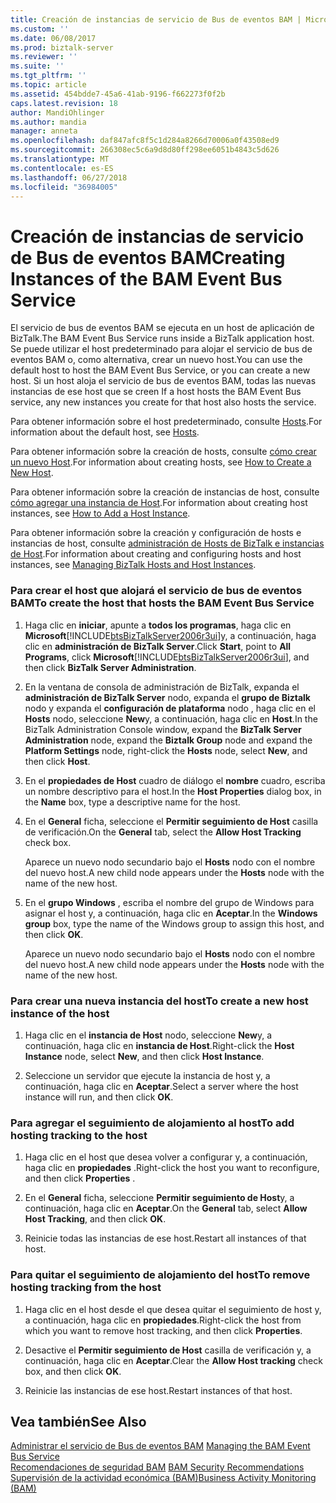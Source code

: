 ```yaml
---
title: Creación de instancias de servicio de Bus de eventos BAM | Microsoft Docs
ms.custom: ''
ms.date: 06/08/2017
ms.prod: biztalk-server
ms.reviewer: ''
ms.suite: ''
ms.tgt_pltfrm: ''
ms.topic: article
ms.assetid: 454bdde7-45a6-41ab-9196-f662273f0f2b
caps.latest.revision: 18
author: MandiOhlinger
ms.author: mandia
manager: anneta
ms.openlocfilehash: daf847afc8f5c1d284a8266d70006a0f43508ed9
ms.sourcegitcommit: 266308ec5c6a9d8d80ff298ee6051b4843c5d626
ms.translationtype: MT
ms.contentlocale: es-ES
ms.lasthandoff: 06/27/2018
ms.locfileid: "36984005"
---
```

# <a name="creating-instances-of-the-bam-event-bus-service"></a><span data-ttu-id="738ad-102">Creación de instancias de servicio de Bus de eventos BAM</span><span class="sxs-lookup"><span data-stu-id="738ad-102">Creating Instances of the BAM Event Bus Service</span></span>
<span data-ttu-id="738ad-103">El servicio de bus de eventos BAM se ejecuta en un host de aplicación de BizTalk.</span><span class="sxs-lookup"><span data-stu-id="738ad-103">The BAM Event Bus Service runs inside a BizTalk application host.</span></span> <span data-ttu-id="738ad-104">Se puede utilizar el host predeterminado para alojar el servicio de bus de eventos BAM o, como alternativa, crear un nuevo host.</span><span class="sxs-lookup"><span data-stu-id="738ad-104">You can use the default host to host the BAM Event Bus Service, or you can create a new host.</span></span> <span data-ttu-id="738ad-105">Si un host aloja el servicio de bus de eventos BAM, todas las nuevas instancias de ese host que se creen </span><span class="sxs-lookup"><span data-stu-id="738ad-105">If a host hosts the BAM Event Bus service, any new instances you create for that host also hosts the service.</span></span>  
  
 <span data-ttu-id="738ad-106">Para obtener información sobre el host predeterminado, consulte [Hosts](../core/hosts.md).</span><span class="sxs-lookup"><span data-stu-id="738ad-106">For information about the default host, see [Hosts](../core/hosts.md).</span></span>  
  
 <span data-ttu-id="738ad-107">Para obtener información sobre la creación de hosts, consulte [cómo crear un nuevo Host](../core/how-to-create-a-new-host.md).</span><span class="sxs-lookup"><span data-stu-id="738ad-107">For information about creating hosts, see [How to Create a New Host](../core/how-to-create-a-new-host.md).</span></span>  
  
 <span data-ttu-id="738ad-108">Para obtener información sobre la creación de instancias de host, consulte [cómo agregar una instancia de Host](../core/how-to-add-a-host-instance.md).</span><span class="sxs-lookup"><span data-stu-id="738ad-108">For information about creating host instances, see [How to Add a Host Instance](../core/how-to-add-a-host-instance.md).</span></span>  
  
 <span data-ttu-id="738ad-109">Para obtener información sobre la creación y configuración de hosts e instancias de host, consulte [administración de Hosts de BizTalk e instancias de Host](../core/managing-biztalk-hosts-and-host-instances.md).</span><span class="sxs-lookup"><span data-stu-id="738ad-109">For information about creating and configuring hosts and host instances, see [Managing BizTalk Hosts and Host Instances](../core/managing-biztalk-hosts-and-host-instances.md).</span></span>  
  
### <a name="to-create-the-host-that-hosts-the-bam-event-bus-service"></a><span data-ttu-id="738ad-110">Para crear el host que alojará el servicio de bus de eventos BAM</span><span class="sxs-lookup"><span data-stu-id="738ad-110">To create the host that hosts the BAM Event Bus Service</span></span>  
  
1. <span data-ttu-id="738ad-111">Haga clic en **iniciar**, apunte a **todos los programas**, haga clic en **Microsoft**[!INCLUDE[btsBizTalkServer2006r3ui](../includes/btsbiztalkserver2006r3ui-md.md)]y, a continuación, haga clic en **administración de BizTalk Server**.</span><span class="sxs-lookup"><span data-stu-id="738ad-111">Click **Start**, point to **All Programs**, click **Microsoft**[!INCLUDE[btsBizTalkServer2006r3ui](../includes/btsbiztalkserver2006r3ui-md.md)], and then click **BizTalk Server Administration**.</span></span>  
  
2. <span data-ttu-id="738ad-112">En la ventana de consola de administración de BizTalk, expanda el **administración de BizTalk Server** nodo, expanda el **grupo de Biztalk** nodo y expanda el **configuración de plataforma** nodo , haga clic en el **Hosts** nodo, seleccione **New**y, a continuación, haga clic en **Host**.</span><span class="sxs-lookup"><span data-stu-id="738ad-112">In the BizTalk Administration Console window, expand the **BizTalk Server Administration** node, expand the **Biztalk Group** node and expand the **Platform Settings** node, right-click the **Hosts** node, select **New**, and then click **Host**.</span></span>  
  
3. <span data-ttu-id="738ad-113">En el **propiedades de Host** cuadro de diálogo el **nombre** cuadro, escriba un nombre descriptivo para el host.</span><span class="sxs-lookup"><span data-stu-id="738ad-113">In the **Host Properties** dialog box, in the **Name** box, type a descriptive name for the host.</span></span>  
  
4. <span data-ttu-id="738ad-114">En el **General** ficha, seleccione el **Permitir seguimiento de Host** casilla de verificación.</span><span class="sxs-lookup"><span data-stu-id="738ad-114">On the **General** tab, select the **Allow Host Tracking** check box.</span></span>  
  
    <span data-ttu-id="738ad-115">Aparece un nuevo nodo secundario bajo el **Hosts** nodo con el nombre del nuevo host.</span><span class="sxs-lookup"><span data-stu-id="738ad-115">A new child node appears under the **Hosts** node with the name of the new host.</span></span>  
  
5. <span data-ttu-id="738ad-116">En el **grupo Windows** , escriba el nombre del grupo de Windows para asignar el host y, a continuación, haga clic en **Aceptar**.</span><span class="sxs-lookup"><span data-stu-id="738ad-116">In the **Windows group** box, type the name of the Windows group to assign this host, and then click **OK**.</span></span>  
  
    <span data-ttu-id="738ad-117">Aparece un nuevo nodo secundario bajo el **Hosts** nodo con el nombre del nuevo host.</span><span class="sxs-lookup"><span data-stu-id="738ad-117">A new child node appears under the **Hosts** node with the name of the new host.</span></span>  
  
### <a name="to-create-a-new-host-instance-of-the-host"></a><span data-ttu-id="738ad-118">Para crear una nueva instancia del host</span><span class="sxs-lookup"><span data-stu-id="738ad-118">To create a new host instance of the host</span></span>  
  
1.  <span data-ttu-id="738ad-119">Haga clic en el **instancia de Host** nodo, seleccione **New**y, a continuación, haga clic en **instancia de Host**.</span><span class="sxs-lookup"><span data-stu-id="738ad-119">Right-click the **Host Instance** node, select **New**, and then click **Host Instance**.</span></span>  
  
2.  <span data-ttu-id="738ad-120">Seleccione un servidor que ejecute la instancia de host y, a continuación, haga clic en **Aceptar**.</span><span class="sxs-lookup"><span data-stu-id="738ad-120">Select a server where the host instance will run, and then click **OK**.</span></span>  
  
### <a name="to-add-hosting-tracking-to-the-host"></a><span data-ttu-id="738ad-121">Para agregar el seguimiento de alojamiento al host</span><span class="sxs-lookup"><span data-stu-id="738ad-121">To add hosting tracking to the host</span></span>  
  
1.  <span data-ttu-id="738ad-122">Haga clic en el host que desea volver a configurar y, a continuación, haga clic en **propiedades** .</span><span class="sxs-lookup"><span data-stu-id="738ad-122">Right-click the host you want to reconfigure, and then click **Properties** .</span></span>  
  
2.  <span data-ttu-id="738ad-123">En el **General** ficha, seleccione **Permitir seguimiento de Host**y, a continuación, haga clic en **Aceptar**.</span><span class="sxs-lookup"><span data-stu-id="738ad-123">On the **General** tab, select **Allow Host Tracking**, and then click **OK**.</span></span>  
  
3.  <span data-ttu-id="738ad-124">Reinicie todas las instancias de ese host.</span><span class="sxs-lookup"><span data-stu-id="738ad-124">Restart all instances of that host.</span></span>  
  
### <a name="to-remove-hosting-tracking-from-the-host"></a><span data-ttu-id="738ad-125">Para quitar el seguimiento de alojamiento del host</span><span class="sxs-lookup"><span data-stu-id="738ad-125">To remove hosting tracking from the host</span></span>  
  
1.  <span data-ttu-id="738ad-126">Haga clic en el host desde el que desea quitar el seguimiento de host y, a continuación, haga clic en **propiedades**.</span><span class="sxs-lookup"><span data-stu-id="738ad-126">Right-click the host from which you want to remove host tracking, and then click **Properties**.</span></span>  
  
2.  <span data-ttu-id="738ad-127">Desactive el **Permitir seguimiento de Host** casilla de verificación y, a continuación, haga clic en **Aceptar**.</span><span class="sxs-lookup"><span data-stu-id="738ad-127">Clear the **Allow Host tracking** check box, and then click **OK**.</span></span>  
  
3.  <span data-ttu-id="738ad-128">Reinicie las instancias de ese host.</span><span class="sxs-lookup"><span data-stu-id="738ad-128">Restart instances of that host.</span></span>  
  
## <a name="see-also"></a><span data-ttu-id="738ad-129">Vea también</span><span class="sxs-lookup"><span data-stu-id="738ad-129">See Also</span></span>  
 <span data-ttu-id="738ad-130">[Administrar el servicio de Bus de eventos BAM](../core/managing-the-bam-event-bus-service.md) </span><span class="sxs-lookup"><span data-stu-id="738ad-130">[Managing the BAM Event Bus Service](../core/managing-the-bam-event-bus-service.md) </span></span>  
 <span data-ttu-id="738ad-131">[Recomendaciones de seguridad BAM](../core/bam-security-recommendations.md) </span><span class="sxs-lookup"><span data-stu-id="738ad-131">[BAM Security Recommendations](../core/bam-security-recommendations.md) </span></span>  
 [<span data-ttu-id="738ad-132">Supervisión de la actividad económica (BAM)</span><span class="sxs-lookup"><span data-stu-id="738ad-132">Business Activity Monitoring (BAM)</span></span>](../core/business-activity-monitoring-bam.md)